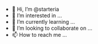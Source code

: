 - 👋 Hi, I’m @starteria
- 👀 I’m interested in ...
- 🌱 I’m currently learning ...
- 💞️ I’m looking to collaborate on ...
- 📫 How to reach me ...

<!---
starteria/starteria is a ✨ special ✨ repository because its `README.md` (this file) appears on your GitHub profile.
You can click the Preview link to take a look at your changes.
--->
